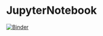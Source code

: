 # JupyterNotebook
[![Binder](https://mybinder.org/badge_logo.svg)](https://mybinder.org/v2/gh/kyth/JupyterNotebook/master)
